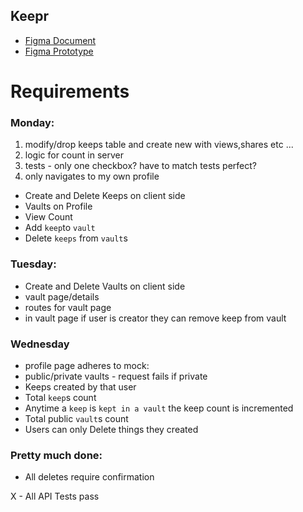 ## Keepr

- [Figma Document](https://www.figma.com/file/Uui3335TxIEXWzgp4xrX9r/Keepr?node-id=0%3A1)
- [Figma Prototype](https://www.figma.com/proto/Uui3335TxIEXWzgp4xrX9r/Keepr?node-id=1%3A53&scaling=min-zoom)

# Requirements

### Monday:

1. modify/drop keeps table and create new with views,shares etc ...
2. logic for count in server
3. tests - only one checkbox? have to match tests perfect?
4. only navigates to my own profile

- Create and Delete Keeps on client side
- Vaults on Profile
- View Count
- Add `keep`to `vault`
- Delete `keeps` from `vault`s

### Tuesday:

- Create and Delete Vaults on client side
- vault page/details
- routes for vault page
- in vault page if user is creator they can remove keep from vault

### Wednesday

- profile page adheres to mock:
- public/private vaults - request fails if private
- Keeps created by that user
- Total `keep`s count
- Anytime a `keep` is `kept in a vault` the keep count is incremented
- Total public `vault`s count
- Users can only Delete things they created

### Pretty much done:

- All deletes require confirmation

X - All API Tests pass
